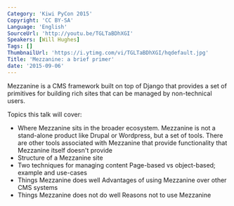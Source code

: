 ```yaml
---
Category: 'Kiwi PyCon 2015'
Copyright: 'CC BY-SA'
Language: 'English'
SourceUrl: 'http://youtu.be/TGLTaBDhXGI'
Speakers: [Will Hughes]
Tags: []
ThumbnailUrl: 'https://i.ytimg.com/vi/TGLTaBDhXGI/hqdefault.jpg'
Title: 'Mezzanine: a brief primer'
date: '2015-09-06'
---
```

Mezzanine is a CMS framework built on top of Django that provides a set of primitives for building rich sites that can be managed by non-technical users.

Topics this talk will cover:

 * Where Mezzanine sits in the broader ecosystem.
     Mezzanine is not a stand-alone product like Drupal or Wordpress, but a set of tools. There are other tools associated with Mezzanine that provide functionality that Mezzanine itself doesn't provide
 * Structure of a Mezzanine site
 * Two techniques for managing content
    Page-based vs object-based; example and use-cases
 * Things Mezzanine does well
    Advantages of using Mezzanine over other CMS systems
 * Things Mezzanine does not do well
    Reasons not to use Mezzanine